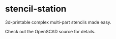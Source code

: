 # stencil-station

3d-printable complex multi-part stencils made easy.

Check out the OpenSCAD source for details.
